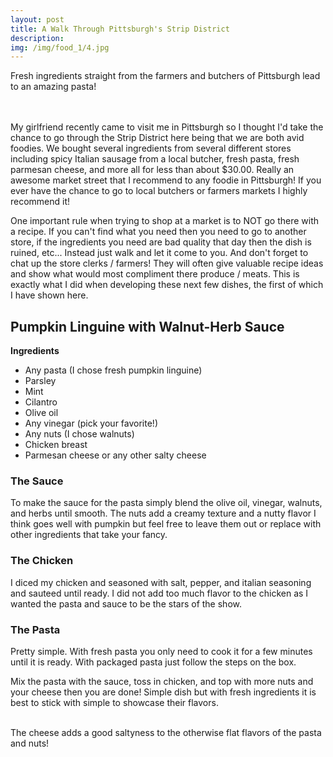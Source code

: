 ```yaml
---
layout: post
title: A Walk Through Pittsburgh's Strip District
description:
img: /img/food_1/4.jpg
---
```


<div class="img_row">
	<img class="col three" src="{{ site.baseurl }}/img/food_1/4.jpg" alt="" title="example image"/>
</div>
<div class="col three caption">
	Fresh ingredients straight from the farmers and butchers of Pittsburgh lead to an amazing pasta!
</div>
<br>
<br> 

My girlfriend recently came to visit me in Pittsburgh so I thought I'd take the chance to go through the Strip District here being that we are both avid foodies. We bought several ingredients from several different stores including spicy Italian sausage from a local butcher, fresh pasta, fresh parmesan cheese, and more all for less than about $30.00. Really an awesome market street that I recommend to any foodie in Pittsburgh! If you ever have the chance to go to local butchers or farmers markets I highly recommend it!

One important rule when trying to shop at a market is to NOT go there with a recipe. If you can't find what you need then you need to go to another store, if the ingredients you need are bad quality that day then the dish is ruined, etc... Instead just walk and let it come to you. And don't forget to chat up the store clerks / farmers! They will often give valuable recipe ideas and show what would most compliment there produce / meats. This is exactly what I did when developing these next few dishes, the first of which I have shown here.

## Pumpkin Linguine with Walnut-Herb Sauce

**Ingredients**

- Any pasta (I chose fresh pumpkin linguine)
- Parsley
- Mint
- Cilantro
- Olive oil
- Any vinegar (pick your favorite!)
- Any nuts (I chose walnuts)
- Chicken breast
- Parmesan cheese or any other salty cheese

### **The Sauce**
To make the sauce for the pasta simply blend the olive oil, vinegar, walnuts, and herbs until smooth. The nuts add a creamy texture and a nutty flavor I think goes well with pumpkin but feel free to leave them out or replace with other ingredients that take your fancy.

### **The Chicken**
I diced my chicken and seasoned with salt, pepper, and italian seasoning and sauteed until ready. I did not add too much flavor to the chicken as I wanted the pasta and sauce to be the stars of the show.

### **The Pasta**
Pretty simple. With fresh pasta you only need to cook it for a few minutes until it is ready. With packaged pasta just follow the steps on the box.

Mix the pasta with the sauce, toss in chicken, and top with more nuts and your cheese then you are done! Simple dish but with fresh ingredients it is best to stick with simple to showcase their flavors.

<div class="img_row">
	<img class="col two" src="{{ site.baseurl }}/img/food_1/1.jpg" alt="" title="example image"/>
	<img class="col one" src="{{ site.baseurl }}/img/food_1/3.jpg" alt="" title="example image"/>
</div>
<div class="col three caption">
	The cheese adds a good saltyness to the otherwise flat flavors of the pasta and nuts!
</div>
